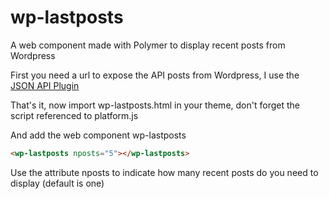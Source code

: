wp-lastposts
============

A web component made with Polymer to display recent posts from Wordpress

First you need a url to expose the API posts from Wordpress, I use the [JSON API Plugin](https://wordpress.org/plugins/json-api/)

That's it, now import wp-lastposts.html in your theme, don't forget the script referenced to platform.js

And add the web component wp-lastposts

```html
<wp-lastposts nposts="5"></wp-lastposts>
```

Use the attribute nposts to indicate how many recent posts do you need to display (default is one)
